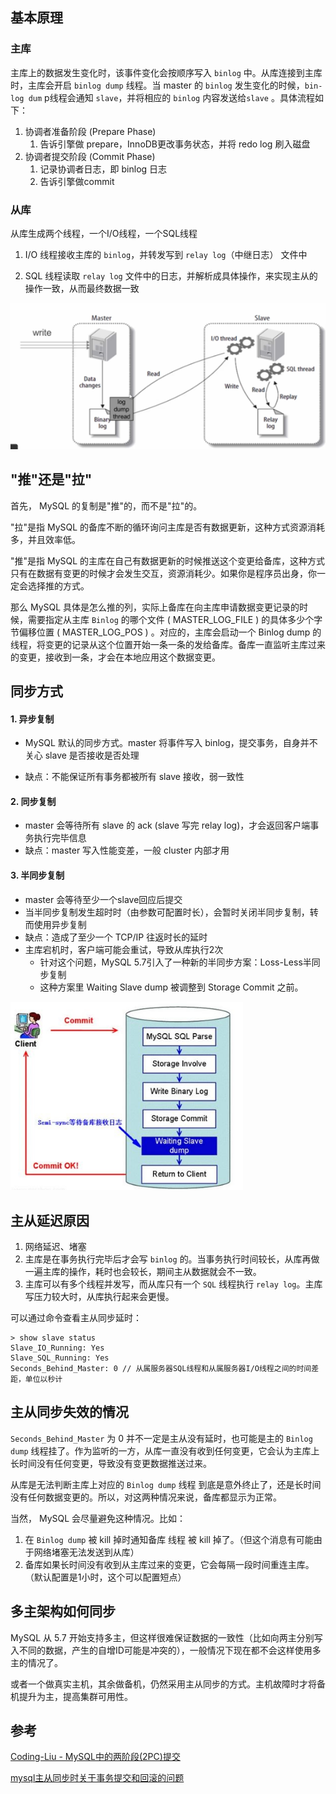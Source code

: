 ## 基本原理

### 主库

主库上的数据发生变化时，该事件变化会按顺序写入 `binlog` 中。从库连接到主库时，主库会开启 `binlog dump` 线程。当 master 的 `binlog` 发生变化的时候，`bin-log dum` p线程会通知 `slave`，并将相应的 `binlog` 内容发送给`slave` 。具体流程如下：

1. 协调者准备阶段 (Prepare Phase)
   1. 告诉引擎做 prepare，InnoDB更改事务状态，并将 redo log 刷入磁盘
2. 协调者提交阶段 (Commit Phase)
   1. 记录协调者日志，即 binlog 日志
   2. 告诉引擎做commit



### 从库

从库生成两个线程，一个I/O线程，一个SQL线程

1. I/O 线程接收主库的 `binlog`，并转发写到 `relay log`（中继日志） 文件中

2. SQL 线程读取 `relay log` 文件中的日志，并解析成具体操作，来实现主从的操作一致，从而最终数据一致

![img](assets/20180313225542529.png)





## "推"还是"拉"

首先， MySQL 的复制是"推"的，而不是"拉"的。

"拉"是指 MySQL 的备库不断的循环询问主库是否有数据更新，这种方式资源消耗多，并且效率低。

"推"是指 MySQL 的主库在自己有数据更新的时候推送这个变更给备库，这种方式只有在数据有变更的时候才会发生交互，资源消耗少。如果你是程序员出身，你一定会选择推的方式。

那么 MySQL 具体是怎么推的列，实际上备库在向主库申请数据变更记录的时候，需要指定从主库 `Binlog` 的哪个文件 ( MASTER_LOG_FILE ) 的具体多少个字节偏移位置 ( MASTER_LOG_POS ) 。对应的，主库会启动一个 Binlog dump 的线程，将变更的记录从这个位置开始一条一条的发给备库。备库一直监听主库过来的变更，接收到一条，才会在本地应用这个数据变更。



## 同步方式

#### 1. 异步复制
- MySQL 默认的同步方式。master 将事件写入 binlog，提交事务，自身并不关心 slave 是否接收是否处理

- 缺点：不能保证所有事务都被所有 slave 接收，弱一致性

#### 2. 同步复制
- master 会等待所有 slave 的 ack (slave 写完 relay log)，才会返回客户端事务执行完毕信息
- 缺点：master 写入性能变差，一般 cluster 内部才用

#### 3. 半同步复制

- master 会等待至少一个slave回应后提交
- 当半同步复制发生超时时（由参数可配置时长），会暂时关闭半同步复制，转而使用异步复制
- 缺点：造成了至少一个 TCP/IP 往返时长的延时
- 主库宕机时，客户端可能会重试，导致从库执行2次
  - 针对这个问题，MySQL 5.7引入了一种新的半同步方案：Loss-Less半同步复制
  - 这种方案里 Waiting Slave dump 被调整到 Storage Commit 之前。

<img src="assets/576154-20160804163916122-156935432.jpg" alt="img" style="zoom:80%;" />



## 主从延迟原因

1. 网络延迟、堵塞
2. 主库是在事务执行完毕后才会写 `binlog` 的。当事务执行时间较长，从库再做一遍主库的操作，耗时也会较长，期间主从数据就会不一致。
3. 主库可以有多个线程并发写，而从库只有一个 `SQL` 线程执行 `relay log`。主库写压力较大时，从库执行起来会更慢。



可以通过命令查看主从同步延时：

```mysql
> show slave status
Slave_IO_Running: Yes
Slave_SQL_Running: Yes
Seconds_Behind_Master: 0 // 从属服务器SQL线程和从属服务器I/O线程之间的时间差距，单位以秒计
```



## 主从同步失效的情况

`Seconds_Behind_Master` 为 0 并不一定是主从没有延时，也可能是主的 `Binlog dump` 线程挂了。作为监听的一方，从库一直没有收到任何变更，它会认为主库上长时间没有任何变更，导致没有变更数据推送过来。

从库是无法判断主库上对应的 `Binlog dump` 线程 到底是意外终止了，还是长时间没有任何数据变更的。所以，对这两种情况来说，备库都显示为正常。

当然， MySQL 会尽量避免这种情况。比如：
1. 在 `Binlog dump` 被 kill 掉时通知备库 线程 被 kill 掉了。（但这个消息有可能由于网络堵塞无法发送到从库）
2. 备库如果长时间没有收到从主库过来的变更，它会每隔一段时间重连主库。（默认配置是1小时，这个可以配置短点）



## 多主架构如何同步

MySQL 从 5.7 开始支持多主，但这样很难保证数据的一致性（比如向两主分别写入不同的数据，产生的自增ID可能是冲突的），一般情况下现在都不会这样使用多主的情况了。

或者一个做真实主机，其余做备机，仍然采用主从同步的方式。主机故障时才将备机提升为主，提高集群可用性。



## 参考
[Coding-Liu - MySQL中的两阶段(2PC)提交](https://www.cnblogs.com/codingLiu/p/12725789.html)

[mysql主从同步时关于事务提交和回滚的问题 ](https://bbs.51cto.com/thread-1544611-1.html)

